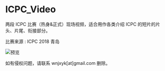 # ICPC_Video

两段 ICPC 比赛（热身&正式）现场视频，适合用作各类介绍 ICPC 的短片的片头、片尾、衔接部分。

比赛来源 : ICPC 2018 青岛

![预览](https://github.com/WNJXYK/ICPC_Video/raw/master/Thumb.png)

如有侵权问题，请联系 wnjxyk[at]gmail.com 删除。

